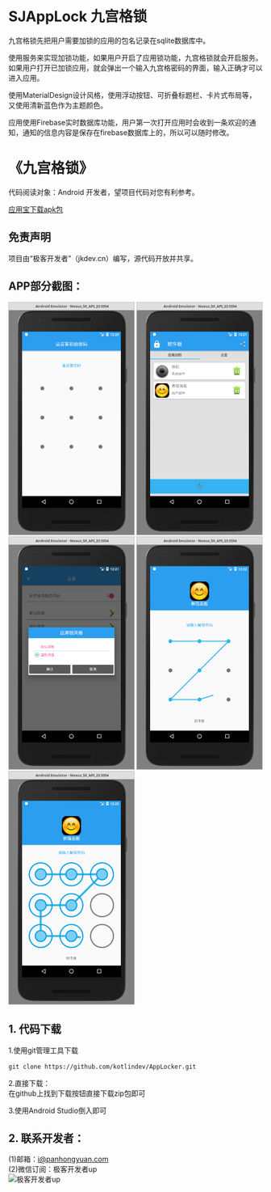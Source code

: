 # SJAppLock 九宫格锁
九宫格锁先把用户需要加锁的应用的包名记录在sqlite数据库中。

使用服务来实现加锁功能，如果用户开启了应用锁功能，九宫格锁就会开启服务。如果用户打开已加锁应用，就会弹出一个输入九宫格密码的界面，输入正确才可以进入应用。

使用MaterialDesign设计风格，使用浮动按钮、可折叠标题栏、卡片式布局等，又使用清新蓝色作为主题颜色。

应用使用Firebase实时数据库功能，用户第一次打开应用时会收到一条欢迎的通知，通知的信息内容是保存在firebase数据库上的，所以可以随时修改。

# 《九宫格锁》
代码阅读对象：Android 开发者，望项目代码对您有利参考。

<a href="http://android.myapp.com/myapp/detail.htm?apkName=cn.studyjams.s2.sj0194.applock&apkCode=5">应用宝下载apk包</a>

## 免责声明
项目由“极客开发者”（jkdev.cn）编写，源代码开放并共享。

## APP部分截图：
<p>
<img width="250" height="auto" src="img/01.png" style="display='inline-block'"/>
<img width="250" height="auto" src="img/02.png" style="display='inline-block'"/>
<img width="250" height="auto" src="img/03.png" style="display='inline-block'"/>
<img width="250" height="auto" src="img/04.png" style="display='inline-block'"/>
<img width="250" height="auto" src="img/05.png" style="display='inline-block'"/>
</p>

## 1. 代码下载

1.使用git管理工具下载

```markdown
git clone https://github.com/kotlindev/AppLocker.git
```
2.直接下载：<br>
在github上找到下载按钮直接下载zip包即可<br>

3.使用Android Studio倒入即可

## 2. 联系开发者：
(1)邮箱：i@panhongyuan.com<br>
(2)微信订阅：极客开发者up<br>
![极客开发者up](https://jkdev.cn/img/wechat.jpg)
